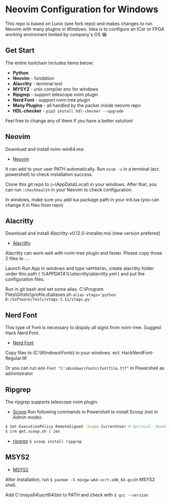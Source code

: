 # Neovim Configuration for Windows
This repo is based on Lunix (see fork repo) and makes changes to run Neovim with many plugins in Windows. Idea is to configure an ICer or FPGA working enviroment limited by company's OS 😂

## Get Start
The entire toolchain includes items below:
* **Python**
* **Neovim** - fundation
* **Alacritty** - terminal tool
* **MYSY2** - unix complier env for windows
* **Ripgrep** - support telescope nvim plugin
* **Nerd Font** - support nvim tree plugin
* **Many Plugins** - all handled by the packer inside neovim repo
* **HDL-checker** - ```pip3 install hdl-checker --upgrade```

Feel free to change any of them if you have a better solution!

## Neovim
Download and install nvim-win64.msi
- [Neovim](https://github.com/neovim/neovim/releases/tag/stable)

It can add to your user PATH automatically. Run ```nvim -v``` in a terminal (ect. powershell) to check installation success.

Clone this git repo to (~\AppData\Local\) in your windows. After that, you can run ``` :checkhealth ``` in your Neovim to check configuration.

In windows, make sure you add lua package path in your init.lua (you can change it in files from repo)

## Alacritty
Download and install Alacritty-v0.12.0-installer.msi (new version prefered)
- [Alacritty](https://github.com/alacritty/alacritty/releases)

Alacritty can work well with nvim-tree plugin and faster. Please copy those 2 files to ....

Launch Run App in windows and type ``` %APPDATA% ```, create alacritty folder under this path ( *%APPDATA%\alacritty\alacritty.yml* ) and put the configuration files.

Run in git bash and set some alias. C:\Program Files\Git\etc\profile.d\aliases.sh 
``` alias vtags='python D:/Software/Tools/vtags-3.11/vtags.py' ```

## Nerd Font
This type of Font is necessary to dispaly all signs from nvim-tree. Suggest Hack Nerd Font.
- [Nerd Font](https://www.nerdfonts.com/font-downloads)

Copy files to (C:\Windows\Fonts) in your windows. ect: HackNerdFont-Regular.ttf 

Or you can run ```Add-Font "C:\Windows\Fonts\fontfile.ttf"``` in Powershell as administrator

## Ripgrep
The ripgrep supports telescope nvim plugin.
- [Scoop](https://scoop.sh/#/)
Run following commands in Powershell to install Scoop (not in Admin mode):
```bash
$ Set-ExecutionPolicy RemoteSigned -Scope CurrentUser # Optional: Needed to run a remote script the first time
$ irm get.scoop.sh | iex
```
- [ripgrep](https://github.com/BurntSushi/ripgrep#installation)
```$ scoop install ripgrep```

## MSYS2
- [MSYS2](https://www.msys2.org/)

After installation, run ``` $ pacman -S mingw-w64-ucrt-x86_64-gcc ```in MSYS2 shell.

Add C:\msys64\ucrt64\bin to PATH and check with ``` $ gcc --version ```
